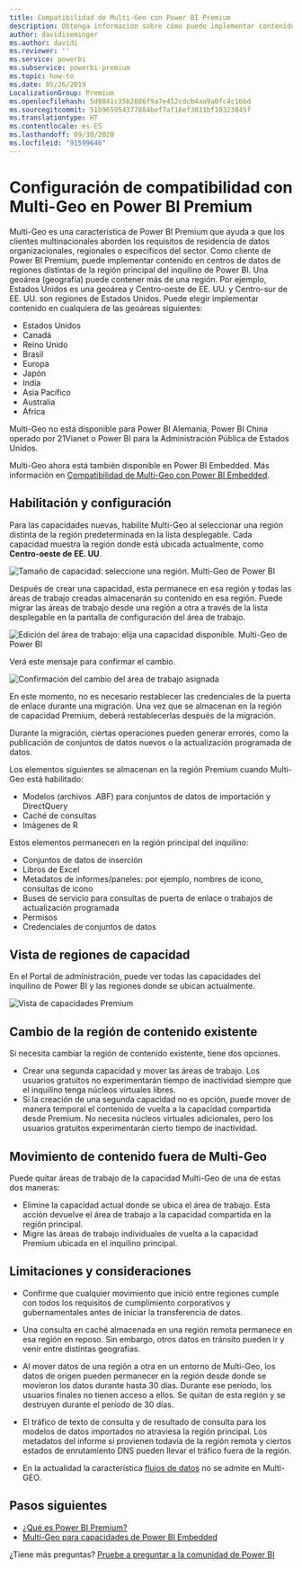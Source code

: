 ```yaml
---
title: Compatibilidad de Multi-Geo con Power BI Premium
description: Obtenga información sobre cómo puede implementar contenido en centros de datos de regiones distintas de la región principal del inquilino de Power BI.
author: davidiseminger
ms.author: davidi
ms.reviewer: ''
ms.service: powerbi
ms.subservice: powerbi-premium
ms.topic: how-to
ms.date: 05/26/2019
LocalizationGroup: Premium
ms.openlocfilehash: 5d8841c35b2086f9a7e452cdcb4aa9a0fc4c16bd
ms.sourcegitcommit: 51b965954377884bef7af16ef3031bf10323845f
ms.translationtype: HT
ms.contentlocale: es-ES
ms.lasthandoff: 09/30/2020
ms.locfileid: "91599646"
---
```

# <a name="configure-multi-geo-support-for-power-bi-premium"></a>Configuración de compatibilidad con Multi-Geo en Power BI Premium

Multi-Geo es una característica de Power BI Premium que ayuda a que los clientes multinacionales aborden los requisitos de residencia de datos organizacionales, regionales o específicos del sector. Como cliente de Power BI Premium, puede implementar contenido en centros de datos de regiones distintas de la región principal del inquilino de Power BI. Una geoárea (geografía) puede contener más de una región. Por ejemplo, Estados Unidos es una geoárea y Centro-oeste de EE. UU. y Centro-sur de EE. UU. son regiones de Estados Unidos. Puede elegir implementar contenido en cualquiera de las geoáreas siguientes:

- Estados Unidos
- Canadá
- Reino Unido
- Brasil
- Europa
- Japón
- India
- Asia Pacífico
- Australia
- África

Multi-Geo no está disponible para Power BI Alemania, Power BI China operado por 21Vianet o Power BI para la Administración Pública de Estados Unidos.

Multi-Geo ahora está también disponible en Power BI Embedded. Más información en [Compatibilidad de Multi-Geo con Power BI Embedded](../developer/embedded/embedded-multi-geo.md).

## <a name="enable-and-configure"></a>Habilitación y configuración

Para las capacidades nuevas, habilite Multi-Geo al seleccionar una región distinta de la región predeterminada en la lista desplegable.  Cada capacidad muestra la región donde está ubicada actualmente, como **Centro-oeste de EE. UU**.

![Tamaño de capacidad: seleccione una región. Multi-Geo de Power BI](media/service-admin-premium-multi-geo/power-bi-multi-geo-capacity-size.png)

Después de crear una capacidad, esta permanece en esa región y todas las áreas de trabajo creadas almacenarán su contenido en esa región. Puede migrar las áreas de trabajo desde una región a otra a través de la lista desplegable en la pantalla de configuración del área de trabajo.

![Edición del área de trabajo: elija una capacidad disponible. Multi-Geo de Power BI](media/service-admin-premium-multi-geo/power-bi-multi-geo-edit-workspace.png)

Verá este mensaje para confirmar el cambio.

![Confirmación del cambio del área de trabajo asignada](media/service-admin-premium-multi-geo/power-bi-multi-geo-change-assigned-workspace-capacity.png)

En este momento, no es necesario restablecer las credenciales de la puerta de enlace durante una migración.  Una vez que se almacenan en la región de capacidad Premium, deberá restablecerlas después de la migración.

Durante la migración, ciertas operaciones pueden generar errores, como la publicación de conjuntos de datos nuevos o la actualización programada de datos.  

Los elementos siguientes se almacenan en la región Premium cuando Multi-Geo está habilitado:

- Modelos (archivos .ABF) para conjuntos de datos de importación y DirectQuery
- Caché de consultas
- Imágenes de R

Estos elementos permanecen en la región principal del inquilino:

- Conjuntos de datos de inserción
- Libros de Excel
- Metadatos de informes/paneles: por ejemplo, nombres de icono, consultas de icono
- Buses de servicio para consultas de puerta de enlace o trabajos de actualización programada
- Permisos
- Credenciales de conjuntos de datos



## <a name="view-capacity-regions"></a>Vista de regiones de capacidad

En el Portal de administración, puede ver todas las capacidades del inquilino de Power BI y las regiones donde se ubican actualmente.

![Vista de capacidades Premium](media/service-admin-premium-multi-geo/power-bi-multi-geo-premium-capacities.png) 

## <a name="change-the-region-for-existing-content"></a>Cambio de la región de contenido existente

Si necesita cambiar la región de contenido existente, tiene dos opciones.

- Crear una segunda capacidad y mover las áreas de trabajo. Los usuarios gratuitos no experimentarán tiempo de inactividad siempre que el inquilino tenga núcleos virtuales libres.
- Si la creación de una segunda capacidad no es opción, puede mover de manera temporal el contenido de vuelta a la capacidad compartida desde Premium. No necesita núcleos virtuales adicionales, pero los usuarios gratuitos experimentarán cierto tiempo de inactividad.

## <a name="move-content-out-of-multi-geo"></a>Movimiento de contenido fuera de Multi-Geo  

Puede quitar áreas de trabajo de la capacidad Multi-Geo de una de estas dos maneras:

- Elimine la capacidad actual donde se ubica el área de trabajo.  Esta acción devuelve el área de trabajo a la capacidad compartida en la región principal.
- Migre las áreas de trabajo individuales de vuelta a la capacidad Premium ubicada en el inquilino principal.

## <a name="limitations-and-considerations"></a>Limitaciones y consideraciones

- Confirme que cualquier movimiento que inició entre regiones cumple con todos los requisitos de cumplimiento corporativos y gubernamentales antes de iniciar la transferencia de datos.
- Una consulta en caché almacenada en una región remota permanece en esa región en reposo. Sin embargo, otros datos en tránsito pueden ir y venir entre distintas geografías.
- Al mover datos de una región a otra en un entorno de Multi-Geo, los datos de origen pueden permanecer en la región desde donde se movieron los datos durante hasta 30 días. Durante ese período, los usuarios finales no tienen acceso a ellos. Se quitan de esta región y se destruyen durante el período de 30 días.
- El tráfico de texto de consulta y de resultado de consulta para los modelos de datos importados no atraviesa la región principal. Los metadatos del informe sí provienen todavía de la región remota y ciertos estados de enrutamiento DNS pueden llevar el tráfico fuera de la región. 

- En la actualidad la característica [flujos de datos](../transform-model/service-dataflows-overview.md) no se admite en Multi-GEO.

## <a name="next-steps"></a>Pasos siguientes

- [¿Qué es Power BI Premium?](service-premium-what-is.md)
- [Multi-Geo para capacidades de Power BI Embedded](../developer/embedded/embedded-multi-geo.md)

¿Tiene más preguntas? [Pruebe a preguntar a la comunidad de Power BI](https://community.powerbi.com/)

